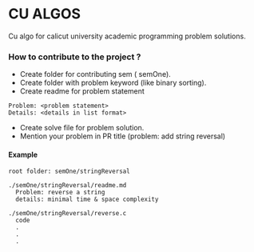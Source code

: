 # CU ALGOS

Cu algo for calicut university academic programming problem solutions.

### How to contribute to the project ?

- Create folder for contributing sem ( semOne).
- Create folder with problem keyword (like binary sorting).
- Create readme for problem statement
```
Problem: <problem statement>
Details: <details in list format>
```
- Create solve file for problem solution.
- Mention your problem in PR title (problem: add string reversal)

#### Example
```
root folder: semOne/stringReversal

./semOne/stringReversal/readme.md
  Problem: reverse a string 
  details: minimal time & space complexity

./semOne/stringReversal/reverse.c
  code
  .
  .
  .
```
